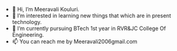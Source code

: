 - 👋 Hi, I’m Meeravali Kouluri.
- 👀 I’m interested in learning new things that which are in present technology. 
- 🌱 I’m currently pursuing BTech 1st year in RVR&JC College Of Engineering. 
- 📫 You can reach me by Meeravali2006gmail.com

<!---
Meeravali-26/Meeravali-26 is a ✨ special ✨ repository because its `README.md` (this file) appears on your GitHub profile.
You can click the Preview link to take a look at your changes.
--->
